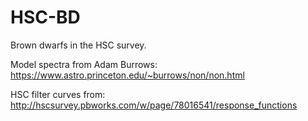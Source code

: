 # HSC-BD
Brown dwarfs in the HSC survey.

Model spectra from Adam Burrows: https://www.astro.princeton.edu/~burrows/non/non.html

HSC filter curves from: http://hscsurvey.pbworks.com/w/page/78016541/response_functions
